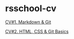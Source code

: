 # rsschool-cv

[CV#1. Markdown & Git](https://irika.github.io/rsschool-cv/cv)

[CV#2. HTML, CSS & Git Basics](https://irika.github.io/rsschool-cv/)
